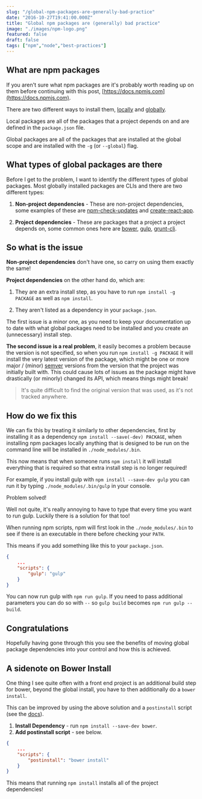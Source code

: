 ```yaml
---
slug: "/global-npm-packages-are-generally-bad-practice"
date: "2016-10-27T19:41:00.000Z"
title: "Global npm packages are (generally) bad practice"
image: "./images/npm-logo.png"
featured: false
draft: false
tags: ["npm","node","best-practices"]
---
```


## What are npm packages

If you aren't sure what npm packages are it's probably worth reading up on them
before continuing with this post,
[https://docs.npmjs.com](https://docs.npmjs.com).

There are two different ways to install them,
[locally](https://docs.npmjs.com/getting-started/installing-npm-packages-locally)
and
[globally](https://docs.npmjs.com/getting-started/installing-npm-packages-globally).

Local packages are all of the packages that a project depends on and are defined
in the `package.json` file.

Global packages are all of the packages that are installed at the global scope
and are installed with the `-g` (or `--global`) flag.

## What types of global packages are there

Before I get to the problem, I want to identify the different types of global
packages. Most globally installed packages are CLIs and there are two different
types:

1. **Non-project dependencies** - These are non-project dependencies, some
   examples of these are
   [npm-check-updates](https://www.npmjs.com/package/npm-check-updates) and
   [create-react-app](https://www.npmjs.com/package/create-react-app).

1. **Project dependencies** - These are packages that a project a project
   depends on, some common ones here are
   [bower](https://www.npmjs.com/package/bower),
   [gulp](https://www.npmjs.com/package/gulp),
   [grunt-cli](https://www.npmjs.com/package/grunt-cli).

## So what is the issue

**Non-project dependencies** don't have one, so carry on using them exactly the
same!

**Project dependencies** on the other hand do, which are:

1. They are an extra install step, as you have to run `npm install -g PACKAGE`
   as well as `npm install`.

1. They aren't listed as a dependency in your `package.json`.

The first issue is a minor one, as you need to keep your documentation up to
date with what global packages need to be installed and you create an
(unnecessary) install step.

**The second issue is a real problem**, it easily becomes a problem because the
version is not specified, so when you run `npm install -g PACKAGE` it will
install the very latest version of the package, which might be one or more major
/ (minor) [semver](http://semver.org/) versions from the version that the
project was initially built with. This could cause lots of issues as the package
might have drastically (or minorly) changed its API, which means things might
break!

> It's quite difficult to find the original version that was used, as it's not
> tracked anywhere.

## How do we fix this

We can fix this by treating it similarly to other dependencies, first by
installing it as a dependency `npm install --save(-dev) PACKAGE`, when
installing npm packages locally anything that is designed to be run on the
command line will be installed in `./node_modules/.bin`.

This now means that when someone runs `npm install` it will install everything
that is required so that extra install step is no longer required!

For example, if you install gulp with `npm install --save-dev gulp` you can run
it by typing `./node_modules/.bin/gulp` in your console.

Problem solved!

Well not quite, it's really annoying to have to type that every time you want to
run gulp. Luckily there is a solution for that too!

When running npm scripts, npm will first look in the `./node_modules/.bin` to
see if there is an executable in there before checking your `PATH`.

This means if you add something like this to your `package.json`.

```json
{
    ...
    "scripts": {
        "gulp": "gulp"
    }
}
```

You can now run gulp with `npm run gulp`. If you need to pass additional
parameters you can do so with `--` so `gulp build` becomes `npm run gulp --
build`.

## Congratulations

Hopefully having gone through this you see the benefits of moving global package
dependencies into your control and how this is achieved.

## A sidenote on Bower Install

One thing I see quite often with a front end project is an additional build step
for bower, beyond the global install, you have to then additionally do a `bower
install`.

This can be improved by using the above solution and a `postinstall` script (see
the [docs](https://docs.npmjs.com/misc/scripts)).

1. **Install Dependency** - run `npm install --save-dev bower`.
2. **Add postinstall script** - see below.

```json
{
    ...
    "scripts": {
        "postinstall": "bower install"
    }
}
```

This means that running `npm install` installs all of the project dependencies!

